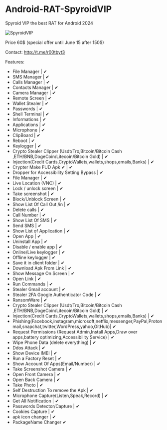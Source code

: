 # Android-RAT-SpyroidVIP

Spyroid VIP the best RAT for Android 2024

![SpyroidVIP](https://github.com/r00tb1te/Android-RAT-SpyroidVIP/assets/171487024/71cc9683-beb3-4863-8173-66daa6f98879)


                                                                            
Price 60$ (special offer until June 15 after 150$)

Contact: http://t.me/r00tbyt3

Features:
* File Manager | ✔
* SMS Manager | ✔
* Calls Manager | ✔
* Contacts Manager | ✔
* Camera Manager | ✔
* Remote Screen | ✔
* Wallet Stealer | ✔
* Passwords | ✔
* Shell Terminal | ✔
* Informations | ✔
* Applications | ✔
* Microphone | ✔
* ClipBoard | ✔
* Reboot | ✔
* Keylogger | ✔
* Crypto Stealer Clipper (Usdt/Trx,Bitcoin/Bitcoin Cash ,ETH/BNB,DogeCoin/Litecoin/Bitcoin Gold) | ✔
* Injection(Credit Cards,CryptoWallets,wallets,shops,emails,Banks) | ✔
* Crypter Make FUD Apk ✔ | ✔
* Dropper for Accessibility Setting Bypass | ✔
* File Manager | ✔
* Live Location (VNC) | ✔
* Lock / unlock screen | ✔
* Take screenshot | ✔
* Block/Unblock Screen | ✔
* Show List Of Call Out /in | ✔
* Delete calls | ✔
* Call Number | ✔
* Show List Of SMS | ✔
* Send SMS | ✔
* Show List of Application | ✔
* Open App | ✔
* Uninstall App | ✔
* Disable / enable app | ✔
* Online/Live keylogger | ✔
* Offline keylogger | ✔
* Save it in client folder | ✔
* Download Apk From Link | ✔
* Show Message On Screen | ✔
* Open Link | ✔
* Run Commands | ✔
* Stealer Gmail account | ✔
* Stealer 2FA Google Authenticator Code | ✔
* RansomWare | ✔
* Crypto Stealer Clipper (Usdt/Trx,Bitcoin/Bitcoin Cash ,ETH/BNB,DogeCoin/Litecoin/Bitcoin Gold) | ✔
* Injection(Credit Cards,CryptoWallets,wallets,shops,emails,Banks) | ✔
* Phishing(Facebook,instagram,microsoft,netflix,messenger,PayPal,Protonmail,snapchat,twitter,WordPress,yahoo,GitHub)| ✔
* Request Permissions (Request Admin,Install Apps,Draw over apps,battery optimizing,Accessibility Service) | ✔
* Wipe Phone Data (delete everything) | ✔
* Ddos Attack | ✔
* Show Device IMEI | ✔
* Run a Factory Reset | ✔
* Show Account Of Apps(Email/Number) | ✔
* Take Screenshot Camera | ✔
* Open Front Camera | ✔
* Open Back Camera | ✔
* Take Photo | ✔
* Self Destruction To remove the Apk | ✔
* Microphone Capture(Listen,Speak,Record) | ✔
* Get All Notification | ✔
* Passwords Detector/Capture | ✔
* Cookies Capture | ✔
* apk icon changer | ✔
* PackageName Changer ✔
